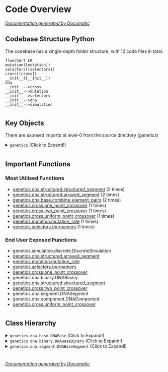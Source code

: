 # Code Overview

[_Documentation generated by Documatic_](https://www.documatic.com)

<!---Documatic-section-Codebase Structure Python-start--->
## Codebase Structure Python

The codebase has a single-depth folder structure,
                with 12 code files in total.

<!---Documatic-block-system_architecture-start--->
```mermaid
flowchart LR
mutation([mutation])
selectors([selectors])
cross([cross])
__init__([__init__])
dna
__init__-->cross
__init__-->mutation
__init__-->selectors
__init__-->dna
__init__-->simulation
```
<!---Documatic-block-system_architecture-end--->

# #
<!---Documatic-section-Codebase Structure Python-end--->

<!---Documatic-section-Key Objects-start--->
## Key Objects

There are exposed imports at level-0
from the source directory (genetics)

<!---Documatic-block-genetics-start--->
<details>
	<summary><code>genetics</code> (Click to Expand!)</summary>

* `genetics.cross.one_point_crossover`
* `genetics.cross.two_point_crossover`
* `genetics.cross.uniform_point_crossover`
* `genetics.dna.binary.DNABinary`
* `genetics.dna.component.DNAComponent`
* `genetics.dna.segment.DNASegment`
* `genetics.dna.structured.arrayed_segment`
* `genetics.dna.structured.structured_segment`
* `genetics.mutation.mutation_rate`
* `genetics.selectors.tournament`
* `genetics.simulation.discrete.DiscreteSimulation`
</details>
<!---Documatic-block-genetics-end--->

# #
<!---Documatic-section-Key Objects-end--->

<!---Documatic-section-Important Functions-start--->
## Important Functions

<!---Documatic-block-important_funcs-start--->
<!---Documatic-block-most_used_funcs-start--->
### Most Utilised Functions

* [genetics.dna.structured.structured_segment](6-genetics_dna.md#genetics.dna.structured.structured_segment) (2 times)
* [genetics.dna.structured.arrayed_segment](6-genetics_dna.md#genetics.dna.structured.arrayed_segment) (2 times)
* [genetics.dna.base.combine_element_pairs](6-genetics_dna.md#genetics.dna.base.combine_element_pairs) (2 times)
* [genetics.cross.one_point_crossover](5-genetics_cross.md#genetics.cross.one_point_crossover) (1 times)
* [genetics.cross.two_point_crossover](5-genetics_cross.md#genetics.cross.two_point_crossover) (1 times)
* [genetics.cross.uniform_point_crossover](5-genetics_cross.md#genetics.cross.uniform_point_crossover) (1 times)
* [genetics.mutation.mutation_rate](3-genetics_mutation.md#genetics.mutation.mutation_rate) (1 times)
* [genetics.selectors.tournament](4-genetics_selectors.md#genetics.selectors.tournament) (1 times)
<!---Documatic-block-most_used_funcs-end--->

<!---Documatic-block-end_user_funcs-start--->
### End User Exposed Functions

* genetics.simulation.discrete.DiscreteSimulation
* [genetics.dna.structured.arrayed_segment](6-genetics_dna.md#genetics.dna.structured.arrayed_segment)
* [genetics.mutation.mutation_rate](3-genetics_mutation.md#genetics.mutation.mutation_rate)
* [genetics.selectors.tournament](4-genetics_selectors.md#genetics.selectors.tournament)
* [genetics.cross.one_point_crossover](5-genetics_cross.md#genetics.cross.one_point_crossover)
* genetics.dna.binary.DNABinary
* [genetics.dna.structured.structured_segment](6-genetics_dna.md#genetics.dna.structured.structured_segment)
* [genetics.cross.two_point_crossover](5-genetics_cross.md#genetics.cross.two_point_crossover)
* genetics.dna.segment.DNASegment
* genetics.dna.component.DNAComponent
* [genetics.cross.uniform_point_crossover](5-genetics_cross.md#genetics.cross.uniform_point_crossover)
<!---Documatic-block-end_user_funcs-end--->
<!---Documatic-block-important_funcs-end--->

# #
<!---Documatic-section-Important Functions-end--->

<!---Documatic-section-Class Hierarchy-start--->
## Class Hierarchy

<!---Documatic-block-genetics.dna.base.DNABase-start--->
<details>
	<summary><code>genetics.dna.base.DNABase</code> (Click to Expand!)</summary>

* genetics.dna.binary.DNABaseBinary
* genetics.dna.component.DNAComponent
* genetics.dna.segment.DNABaseSegment
</details>
<!---Documatic-block-genetics.dna.base.DNABase-end--->

<!---Documatic-block-genetics.dna.binary.DNABaseBinary-start--->
<details>
	<summary><code>genetics.dna.binary.DNABaseBinary</code> (Click to Expand!)</summary>

* genetics.dna.binary.DNABinary
</details>
<!---Documatic-block-genetics.dna.binary.DNABaseBinary-end--->

<!---Documatic-block-genetics.dna.segment.DNABaseSegment-start--->
<details>
	<summary><code>genetics.dna.segment.DNABaseSegment</code> (Click to Expand!)</summary>

* genetics.dna.segment.DNASegment
</details>
<!---Documatic-block-genetics.dna.segment.DNABaseSegment-end--->

# #
<!---Documatic-section-Class Hierarchy-end--->

[_Documentation generated by Documatic_](https://www.documatic.com)